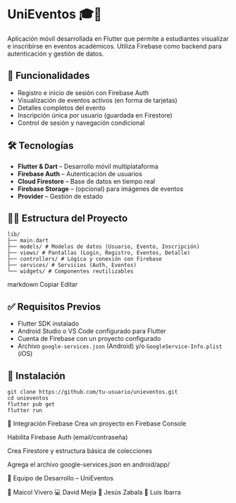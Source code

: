 # UniEventos 🎓📱

Aplicación móvil desarrollada en Flutter que permite a estudiantes visualizar e inscribirse en eventos académicos. Utiliza Firebase como backend para autenticación y gestión de datos.

## 🚀 Funcionalidades

- Registro e inicio de sesión con Firebase Auth
- Visualización de eventos activos (en forma de tarjetas)
- Detalles completos del evento
- Inscripción única por usuario (guardada en Firestore)
- Control de sesión y navegación condicional

## 🛠 Tecnologías

- **Flutter & Dart** – Desarrollo móvil multiplataforma
- **Firebase Auth** – Autenticación de usuarios
- **Cloud Firestore** – Base de datos en tiempo real
- **Firebase Storage** – (opcional) para imágenes de eventos
- **Provider** – Gestión de estado

## 👨‍💻 Estructura del Proyecto

```
lib/
├── main.dart
├── models/ # Modelos de datos (Usuario, Evento, Inscripción)
├── views/ # Pantallas (Login, Registro, Eventos, Detalle)
├── controllers/ # Lógica y conexión con Firebase
├── services/ # Servicios (Auth, Eventos)
└── widgets/ # Componentes reutilizables
```
markdown
Copiar
Editar

## ✅ Requisitos Previos

- Flutter SDK instalado
- Android Studio o VS Code configurado para Flutter
- Cuenta de Firebase con un proyecto configurado
- Archivo `google-services.json` (Android) y/o `GoogleService-Info.plist` (iOS)

## 🔧 Instalación

```
git clone https://github.com/tu-usuario/unieventos.git
cd unieventos
flutter pub get
flutter run
```
📂 Integración Firebase
Crea un proyecto en Firebase Console

Habilita Firebase Auth (email/contraseña)

Crea Firestore y estructura básica de colecciones

Agrega el archivo google-services.json en android/app/

👥 Equipo de Desarrollo – UniEventos

🧠 Maicol Vivero 
💻 David Mejía
🔧 Jesús Zabala
🎨 Luis Ibarra
